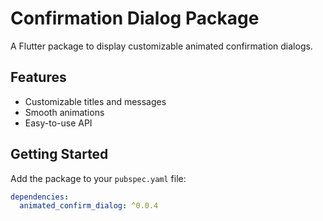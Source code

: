# Confirmation Dialog Package

A Flutter package to display customizable animated confirmation dialogs.

## Features

- Customizable titles and messages
- Smooth animations
- Easy-to-use API

## Getting Started

Add the package to your `pubspec.yaml` file:

```yaml
dependencies:
  animated_confirm_dialog: ^0.0.4
```
